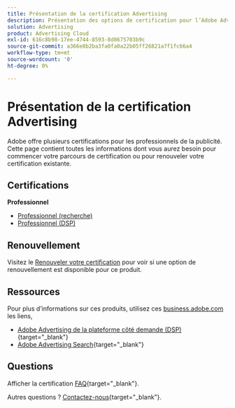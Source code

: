 ```yaml
---
title: Présentation de la certification Advertising
description: Présentation des options de certification pour l’Adobe Advertising
solution: Advertising
product: Advertising Cloud
exl-id: 616c8b98-17ee-4744-8593-8d8675703b9c
source-git-commit: a366e8b2ba3fa0fa0a22b05ff26821a7f1fc66a4
workflow-type: tm+mt
source-wordcount: '0'
ht-degree: 0%

---
```


# Présentation de la certification Advertising

Adobe offre plusieurs certifications pour les professionnels de la publicité.  Cette page contient toutes les informations dont vous aurez besoin pour commencer votre parcours de certification ou pour renouveler votre certification existante.

## Certifications

**Professionnel**

* [Professionnel (recherche)](/help/certifications/aac/aac-search-p-business.md) <!--AD0-E501-->
* [Professionnel (DSP)](/help/certifications/aac/aac-dsp-p-business.md) <!--AD0-E502-->

## Renouvellement

Visitez le [Renouveler votre certification](/help/certifications/renew.md) pour voir si une option de renouvellement est disponible pour ce produit.

## Ressources

Pour plus d’informations sur ces produits, utilisez ces [business.adobe.com](https://business.adobe.com/) les liens,

* [Adobe Advertising de la plateforme côté demande (DSP)](https://business.adobe.com/products/advertising/demand-side-platform.html){target="_blank"}
* [Adobe Advertising Search](https://business.adobe.com/products/advertising/search-marketing-management.html){target="_blank"}

## Questions

Afficher la certification [FAQ](https://experienceleague.adobe.com/docs/certification/certification/faq.html){target="_blank"}.

Autres questions ? [Contactez-nous](mailto:certif@adobe.com){target="_blank"}.
